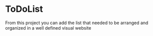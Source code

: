 # ToDoList
From this project you can add the list that needed to be arranged and organized in a well defined visual website 
